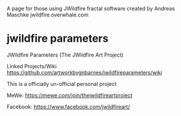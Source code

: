 A page for those using JWildfire fractal software created by Andreas Maschke
jwildfire.overwhale.com

# jwildfire parameters
JWildfire Parameters (The JWildfire Art Project)

Linked Projects/Wiki
https://github.com/artworkbygnbarnes/jwildfireparameters/wiki

This is a officially un-official personal project

MeWe:
https://mewe.com/join/thejwildfireartproject

Facebook:
https://www.facebook.com/jwildfireart/
